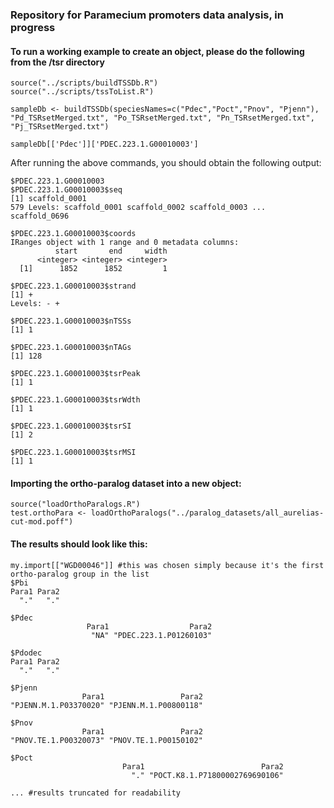 ### Repository for Paramecium promoters data analysis, in progress

#### To run a working example to create an object, please do the following from the /tsr directory

```
source("../scripts/buildTSSDb.R")
source("../scripts/tssToList.R")

sampleDb <- buildTSSDb(speciesNames=c("Pdec","Poct","Pnov", "Pjenn"), "Pd_TSRsetMerged.txt", "Po_TSRsetMerged.txt", "Pn_TSRsetMerged.txt", "Pj_TSRsetMerged.txt")

sampleDb[['Pdec']]['PDEC.223.1.G00010003']
```

After running the above commands, you should obtain the following output:

```
$PDEC.223.1.G00010003
$PDEC.223.1.G00010003$seq
[1] scaffold_0001
579 Levels: scaffold_0001 scaffold_0002 scaffold_0003 ... scaffold_0696

$PDEC.223.1.G00010003$coords
IRanges object with 1 range and 0 metadata columns:
          start       end     width
      <integer> <integer> <integer>
  [1]      1852      1852         1

$PDEC.223.1.G00010003$strand
[1] +
Levels: - +

$PDEC.223.1.G00010003$nTSSs
[1] 1

$PDEC.223.1.G00010003$nTAGs
[1] 128

$PDEC.223.1.G00010003$tsrPeak
[1] 1

$PDEC.223.1.G00010003$tsrWdth
[1] 1

$PDEC.223.1.G00010003$tsrSI
[1] 2

$PDEC.223.1.G00010003$tsrMSI
[1] 1
```

#### Importing the ortho-paralog dataset into a new object:

```
source("loadOrthoParalogs.R")
test.orthoPara <- loadOrthoParalogs("../paralog_datasets/all_aurelias-cut-mod.poff")
```

#### The results should look like this:
```
my.import[["WGD00046"]] #this was chosen simply because it's the first ortho-paralog group in the list
$Pbi
Para1 Para2 
  "."   "." 

$Pdec
                 Para1                  Para2 
                  "NA" "PDEC.223.1.P01260103" 

$Pdodec
Para1 Para2 
  "."   "." 

$Pjenn
                Para1                 Para2 
"PJENN.M.1.P03370020" "PJENN.M.1.P00800118" 

$Pnov
                Para1                 Para2 
"PNOV.TE.1.P00320073" "PNOV.TE.1.P00150102" 

$Poct
                         Para1                          Para2 
                           "." "POCT.K8.1.P71800002769690106"

... #results truncated for readability
```


